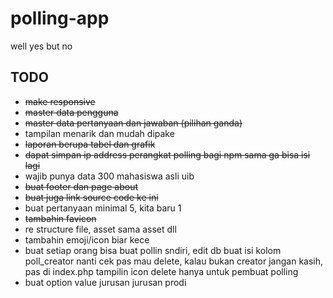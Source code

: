 # polling-app
well yes but no

## TODO
- ~~make responsive~~
- ~~master data pengguna~~
- ~~master data pertanyaan dan jawaban (pilihan ganda)~~
- tampilan menarik dan mudah dipake
- ~~laporan berupa tabel dan grafik~~
- ~~dapat simpan ip address perangkat polling bagi npm sama ga bisa isi lagi~~
- wajib punya data 300 mahasiswa asli uib
- ~~buat footer dan page about~~
- ~~buat juga link source code ke ini~~
- buat pertanyaan minimal 5, kita baru 1
- ~~tambahin favicon~~
- re structure file, asset sama asset dll
- tambahin emoji/icon biar kece
- buat setiap orang bisa buat pollin sndiri, edit db buat isi kolom poll_creator
  nanti cek pas mau delete, kalau bukan creator jangan kasih, pas di index.php tampilin icon delete hanya untuk pembuat polling
- buat option value jurusan jurusan prodi
